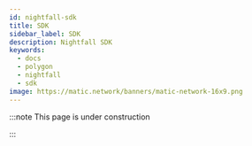 ```yaml
---
id: nightfall-sdk
title: SDK
sidebar_label: SDK
description: Nightfall SDK
keywords:
  - docs
  - polygon
  - nightfall
  - sdk
image: https://matic.network/banners/matic-network-16x9.png
---
```


:::note This page is under construction

:::

